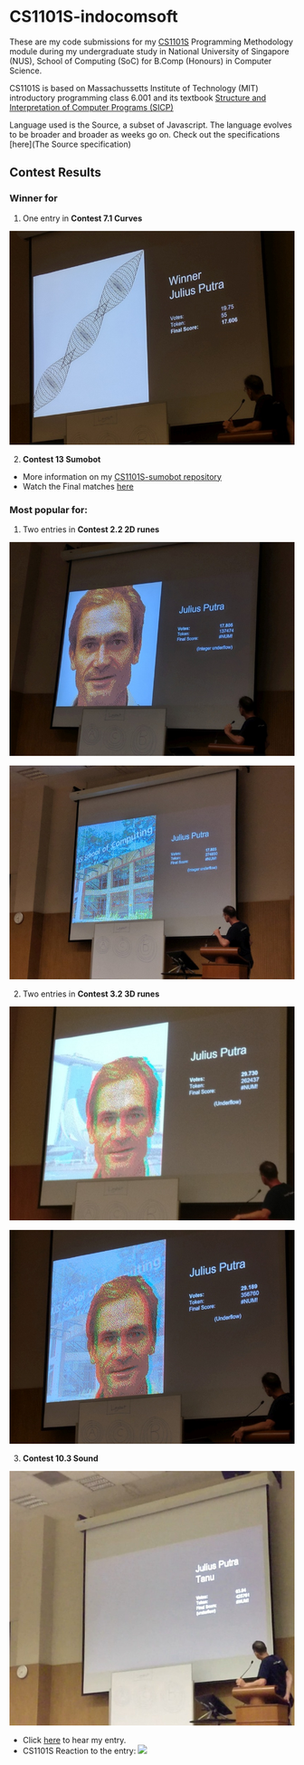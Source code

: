 # CS1101S-indocomsoft

These are my code submissions for my [CS1101S](http://www.comp.nus.edu.sg/~cs1101s/) Programming Methodology module during my undergraduate study in National University of Singapore (NUS), School of Computing (SoC) for B.Comp (Honours) in Computer Science.

CS1101S is based on Massachussetts Institute of Technology (MIT) introductory programming class 6.001 and its textbook [Structure and Interpretation of Computer Programs (SICP)](https://en.wikipedia.org/wiki/Structure_and_Interpretation_of_Computer_Programs)

Language used is the Source, a subset of Javascript. The language evolves to be broader and broader as weeks go on. Check out the specifications [here](The Source specification)

## Contest Results
### Winner for
1. One entry in **Contest 7.1 Curves**

![Contest 7.1 Entry 3](img/Contest-7.1-1.jpg)

2. **Contest 13 Sumobot**

 * More information on my [CS1101S-sumobot repository](https://github.com/indocomsoft/CS1101S-sumobot)
 * Watch the Final matches [here](https://www.youtube.com/playlist?list=PLqGbHSZjzsVuP_jthmPlTpyrYn31zvIH7)

### Most popular for:
1. Two entries in **Contest 2.2 2D runes**

![Contest 2.2 Entry 1](img/Contest-2.2-1.jpg)

![Contest 2.2 Entry 2](img/Contest-2.2-2.jpg)

2. Two entries in **Contest 3.2 3D runes**

![Contest 3.2 Entry 1](img/Contest-3.2-1.jpg)

![Contest 3.2 Entry 2](img/Contest-3.2-2.jpg)

3. **Contest 10.3 Sound**

![Contest 10.3](img/Contest-10.3.jpg)
 * Click [here](Contest/Contest-10.3.wav) to hear my entry.
 * CS1101S Reaction to the entry:
[![](http://img.youtube.com/vi/WcYRx5O-IHk/0.jpg)](http://www.youtube.com/watch?v=WcYRx5O-IHk)